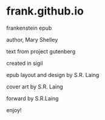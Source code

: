 # frank.github.io
<p>frankenstein epub</p>
<p>author, Mary Shelley</p>
<p>text from project gutenberg</p>
<p>created in sigil</p>
<p>epub layout and design by S.R. Laing</p>
<p>cover art by S.R. Laing</p>
<p>forward by S.R.Laing </p>
<p> enjoy!</p>
